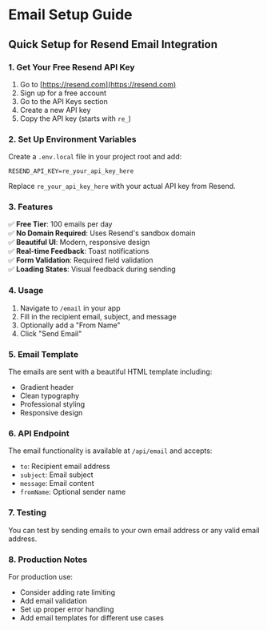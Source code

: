# Email Setup Guide

## Quick Setup for Resend Email Integration

### 1. Get Your Free Resend API Key

1. Go to [https://resend.com](https://resend.com)
2. Sign up for a free account
3. Go to the API Keys section
4. Create a new API key
5. Copy the API key (starts with `re_`)

### 2. Set Up Environment Variables

Create a `.env.local` file in your project root and add:

```env
RESEND_API_KEY=re_your_api_key_here
```

Replace `re_your_api_key_here` with your actual API key from Resend.

### 3. Features

✅ **Free Tier**: 100 emails per day  
✅ **No Domain Required**: Uses Resend's sandbox domain  
✅ **Beautiful UI**: Modern, responsive design  
✅ **Real-time Feedback**: Toast notifications  
✅ **Form Validation**: Required field validation  
✅ **Loading States**: Visual feedback during sending  

### 4. Usage

1. Navigate to `/email` in your app
2. Fill in the recipient email, subject, and message
3. Optionally add a "From Name"
4. Click "Send Email"

### 5. Email Template

The emails are sent with a beautiful HTML template including:
- Gradient header
- Clean typography
- Professional styling
- Responsive design

### 6. API Endpoint

The email functionality is available at `/api/email` and accepts:
- `to`: Recipient email address
- `subject`: Email subject
- `message`: Email content
- `fromName`: Optional sender name

### 7. Testing

You can test by sending emails to your own email address or any valid email address.

### 8. Production Notes

For production use:
- Consider adding rate limiting
- Add email validation
- Set up proper error handling
- Add email templates for different use cases 
